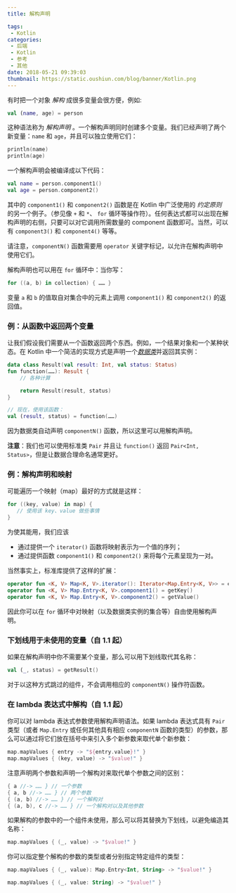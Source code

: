```yaml
---
title: 解构声明

tags:
 - Kotlin
categories:
 - 后端
 - Kotlin
 - 参考
 - 其他
date: 2018-05-21 09:39:03
thumbnail: https://static.oushiun.com/blog/banner/Kotlin.png
---
```


有时把一个对象 *解构* 成很多变量会很方便，例如:

``` kotlin
val (name, age) = person
```

<!-- more -->

这种语法称为 _解构声明_ 。一个解构声明同时创建多个变量。我们已经声明了两个新变量：`name` 和 `age`，并且可以独立使用它们：

``` kotlin
println(name)
println(age)
```

一个解构声明会被编译成以下代码：

``` kotlin
val name = person.component1()
val age = person.component2()
```

其中的 `component1()` 和 `component2()` 函数是在 Kotlin 中广泛使用的 _约定原则_ 的另一个例子。（参见像 `+` 和 `*`、 `for` 循环等操作符）。任何表达式都可以出现在解构声明的右侧，只要可以对它调用所需数量的 component 函数即可。当然，可以有 `component3()` 和 `component4()` 等等。

请注意，`componentN()` 函数需要用 `operator` 关键字标记，以允许在解构声明中使用它们。

解构声明也可以用在 `for` 循环中：当你写：

``` kotlin
for ((a, b) in collection) { …… }
```

变量 `a` 和 `b` 的值取自对集合中的元素上调用 `component1()` 和 `component2()` 的返回值。

### 例：从函数中返回两个变量

让我们假设我们需要从一个函数返回两个东西。例如，一个结果对象和一个某种状态。在 Kotlin 中一个简洁的实现方式是声明一个[_数据类_](data-classes.html)并返回其实例：

``` kotlin
data class Result(val result: Int, val status: Status)
fun function(……): Result {
    // 各种计算

    return Result(result, status)
}

// 现在，使用该函数：
val (result, status) = function(……)
```

因为数据类自动声明 `componentN()` 函数，所以这里可以用解构声明。

**注意**：我们也可以使用标准类 `Pair` 并且让 `function()` 返回 `Pair<Int, Status>`，但是让数据合理命名通常更好。

### 例：解构声明和映射

可能遍历一个映射（map）最好的方式就是这样：

``` kotlin
for ((key, value) in map) {
   // 使用该 key、value 做些事情
}
```

为使其能用，我们应该

*   通过提供一个 `iterator()` 函数将映射表示为一个值的序列；
*   通过提供函数 `component1()` 和 `component2()` 来将每个元素呈现为一对。

当然事实上，标准库提供了这样的扩展：

``` kotlin
operator fun <K, V> Map<K, V>.iterator(): Iterator<Map.Entry<K, V>> = entrySet().iterator()
operator fun <K, V> Map.Entry<K, V>.component1() = getKey()
operator fun <K, V> Map.Entry<K, V>.component2() = getValue()
```

因此你可以在 `for` 循环中对映射（以及数据类实例的集合等）自由使用解构声明。

### 下划线用于未使用的变量（自 1.1 起）

如果在解构声明中你不需要某个变量，那么可以用下划线取代其名称：

``` kotlin
val (_, status) = getResult()
```

对于以这种方式跳过的组件，不会调用相应的 `componentN()` 操作符函数。

### 在 lambda 表达式中解构（自 1.1 起）

你可以对 lambda 表达式参数使用解构声明语法。如果 lambda 表达式具有 `Pair` 类型（或者 `Map.Entry` 或任何其他具有相应 `componentN` 函数的类型）的参数，那么可以通过将它们放在括号中来引入多个新参数来取代单个新参数：

``` kotlin
map.mapValues { entry -> "${entry.value}!" }
map.mapValues { (key, value) -> "$value!" }
```

注意声明两个参数和声明一个解构对来取代单个参数之间的区别：

``` kotlin
{ a //-> …… } // 一个参数
{ a, b //-> …… } // 两个参数
{ (a, b) //-> …… } // 一个解构对
{ (a, b), c //-> …… } // 一个解构对以及其他参数
```

如果解构的参数中的一个组件未使用，那么可以将其替换为下划线，以避免编造其名称：

``` kotlin
map.mapValues { (_, value) -> "$value!" }
```

你可以指定整个解构的参数的类型或者分别指定特定组件的类型：

``` kotlin
map.mapValues { (_, value): Map.Entry<Int, String> -> "$value!" }

map.mapValues { (_, value: String) -> "$value!" }
```
